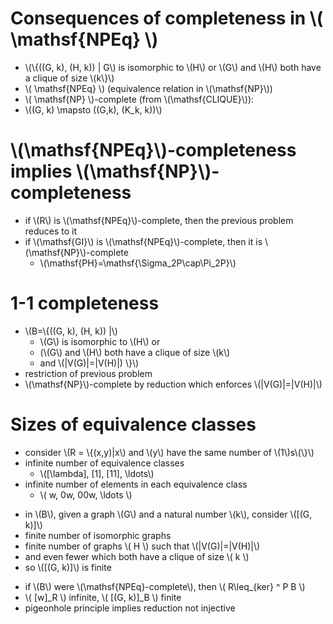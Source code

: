 <!SLIDE bullets incremental>

# Consequences of completeness in \\( \mathsf{NPEq} \\) #

* \\(\\{((G, k), (H, k)) | G\\) is isomorphic to \\(H\\) or \\(G\\) and \\(H\\)
  both have a clique of size \\(k\\}\\)
* \\( \mathsf{NPEq} \\) (equivalence relation in \\(\mathsf{NP}\\))
* \\( \mathsf{NP} \\)-complete (from \\(\mathsf{CLIQUE}\\)):
* \\((G, k) \mapsto ((G,k), (K\_k, k))\\)

<!SLIDE bullets incremental>

# \\(\mathsf{NPEq}\\)-completeness implies \\(\mathsf{NP}\\)-completeness #

* if \\(R\\) is \\(\mathsf{NPEq}\\)-complete, then the previous problem reduces
  to it
* if \\(\mathsf{GI}\\) is \\(\mathsf{NPEq}\\)-complete, then it is
  \\(\mathsf{NP}\\)-complete
  * \\(\mathsf{PH}=\mathsf{\Sigma\_2P\cap\Pi\_2P}\\)

<!SLIDE bullets incremental>

# 1-1 completeness #

* \\(B=\\{((G, k), (H, k)) |\\)
  * \\(G\\) is isomorphic to \\(H\\) or
  * (\\(G\\) and \\(H\\) both have a clique of size \\(k\\)
  * and \\(|V(G)|=|V(H)|) \\}\\)
* restriction of previous problem
* \\(\mathsf{NP}\\)-complete by reduction which enforces \\(|V(G)|=|V(H)|\\)

<!SLIDE bullets incremental>

# Sizes of equivalence classes #

* consider \\(R = \\{(x,y)|x\\) and \\(y\\) have the same number of
  \\(1\\)s\\(\\}\\)
* infinite number of equivalence classes
  * \\([\lambda], [1], [11], \ldots\\)
* infinite number of elements in each equivalence class
  * \\( w, 0w, 00w, \ldots  \\)

<!SLIDE bullets incremental>

* in \\(B\\), given a graph \\(G\\) and a natural number \\(k\\), consider \\([(G, k)]\\)
* finite number of isomorphic graphs
* finite number of graphs \\( H \\) such that \\(|V(G)|=|V(H)|\\)
* and even fewer which both have a clique of size \\( k \\)
* so \\([(G, k)]\\) is finite

<!SLIDE bullets incremental>

* if \\(B\\) were \\(\mathsf{NPEq}-complete\\), then \\( R\leq\_{ker} ^ P B \\)
* \\( [w]\_R \\) infinite, \\( [(G, k)]\_B \\) finite
* pigeonhole principle implies reduction not injective
